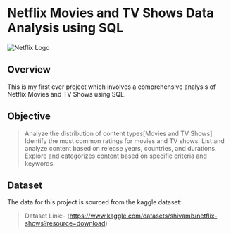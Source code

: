 # Netflix Movies and TV Shows Data Analysis using SQL

![Netflix Logo](https://github.com/pratikshanishad09/netflix-sql-project/blob/main/netflix.avif)

## Overview
This is my first ever project which involves a comprehensive analysis of Netflix Movies and TV Shows using SQL. 

## Objective 
> Analyze the distribution of content types[Movies and TV Shows].
> Identify the most common ratings for movies and TV shows.
> List and analyze content based on release years, countries, and durations.
> Explore and categorizes content based on specific criteria and keywords.

## Dataset 
The data for this project is sourced from the kaggle dataset:
 > Dataset Link:- (https://www.kaggle.com/datasets/shivamb/netflix-shows?resource=download)

